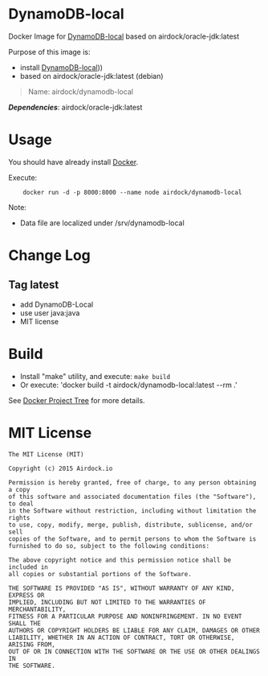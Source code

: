 # DynamoDB-local

Docker Image for [DynamoDB-local](http://docs.aws.amazon.com/amazondynamodb/latest/developerguide/Tools.DynamoDBLocal.html) based on airdock/oracle-jdk:latest

Purpose of this image is:

- install [DynamoDB-local](http://docs.aws.amazon.com/amazondynamodb/latest/developerguide/Tools.DynamoDBLocal.html)))
- based on airdock/oracle-jdk:latest (debian)


> Name: airdock/dynamodb-local

***Dependencies***: airdock/oracle-jdk:latest


# Usage

You should have already install [Docker](https://www.docker.com/).

Execute:

		docker run -d -p 8000:8000 --name node airdock/dynamodb-local

Note:
- Data file are localized under /srv/dynamodb-local


# Change Log

## Tag latest

- add DynamoDB-Local
- use user java:java
- MIT license

# Build


- Install "make" utility, and execute: `make build`
- Or execute: 'docker build -t airdock/dynamodb-local:latest --rm .'

See [Docker Project Tree](https://github.com/airdock-io/docker-base/wiki/Docker-Project-Tree) for more details.


# MIT License

```
The MIT License (MIT)

Copyright (c) 2015 Airdock.io

Permission is hereby granted, free of charge, to any person obtaining a copy
of this software and associated documentation files (the "Software"), to deal
in the Software without restriction, including without limitation the rights
to use, copy, modify, merge, publish, distribute, sublicense, and/or sell
copies of the Software, and to permit persons to whom the Software is
furnished to do so, subject to the following conditions:

The above copyright notice and this permission notice shall be included in
all copies or substantial portions of the Software.

THE SOFTWARE IS PROVIDED "AS IS", WITHOUT WARRANTY OF ANY KIND, EXPRESS OR
IMPLIED, INCLUDING BUT NOT LIMITED TO THE WARRANTIES OF MERCHANTABILITY,
FITNESS FOR A PARTICULAR PURPOSE AND NONINFRINGEMENT. IN NO EVENT SHALL THE
AUTHORS OR COPYRIGHT HOLDERS BE LIABLE FOR ANY CLAIM, DAMAGES OR OTHER
LIABILITY, WHETHER IN AN ACTION OF CONTRACT, TORT OR OTHERWISE, ARISING FROM,
OUT OF OR IN CONNECTION WITH THE SOFTWARE OR THE USE OR OTHER DEALINGS IN
THE SOFTWARE.
```
